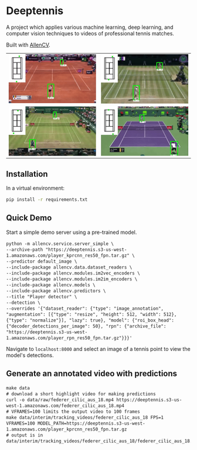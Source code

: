 # Deeptennis

A project which applies various machine learning, deep learning, and computer vision techniques
to videos of professional tennis matches.

Built with [AllenCV](https://github.com/sethah/allencv).

|   |  |
| ----------------------- | ----------------------- |
| ![alt text](reports/figures/osaka_halep_rome_18.gif) | ![alt text](reports/figures/djokovic_anderson_wim_18.gif) | 
| ![alt text](reports/figures/coric_federer_halle_18.gif) | ![alt text](reports/figures/zverev_isner_miami_18.gif) |


## Installation

In a virtual environment:

```bash
pip install -r requirements.txt
```

## Quick Demo

Start a simple demo server using a pre-trained model.

```
python -m allencv.service.server_simple \
--archive-path "https://deeptennis.s3-us-west-1.amazonaws.com/player_kprcnn_res50_fpn.tar.gz" \
--predictor default_image \
--include-package allencv.data.dataset_readers \
--include-package allencv.modules.im2vec_encoders \
--include-package allencv.modules.im2im_encoders \
--include-package allencv.models \
--include-package allencv.predictors \
--title "Player detector" \
--detection \
--overrides '{"dataset_reader": {"type": "image_annotation", "augmentation": [{"type": "resize", "height": 512, "width": 512}, {"type": "normalize"}], "lazy": true}, "model": {"roi_box_head": {"decoder_detections_per_image": 50}, "rpn": {"archive_file": "https://deeptennis.s3-us-west-1.amazonaws.com/player_rpn_res50_fpn.tar.gz"}}}'
```

Navigate to `localhost:8000` and select an image of a tennis point to view the model's detections. 

## Generate an annotated video with predictions

```
make data
# download a short highlight video for making predictions
curl -o data/raw/federer_cilic_aus_18.mp4 https://deeptennis.s3-us-west-1.amazonaws.com/federer_cilic_aus_18.mp4
# VFRAMES=100 limits the output video to 100 frames
make data/interim/tracking_videos/federer_cilic_aus_18 FPS=1 VFRAMES=100 MODEL_PATH=https://deeptennis.s3-us-west-1.amazonaws.com/player_kprcnn_res50_fpn.tar.gz
# output is in data/interim/tracking_videos/federer_cilic_aus_18/federer_cilic_aus_18.mp4
```


